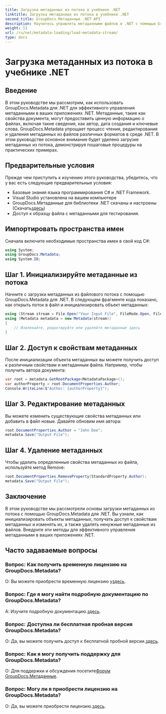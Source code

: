 ```yaml
---
title: Загрузка метаданных из потока в учебнике .NET
linktitle: Загрузка метаданных из потока в учебнике .NET
second_title: GroupDocs.Метаданные .NET API
description: Научитесь управлять метаданными файлов в .NET с помощью GroupDocs.Metadata. Пошаговое руководство по загрузке, редактированию и удалению метаданных из потоков.
weight: 11
url: /ru/net/metadata-loading/load-metadata-stream/
type: docs
---
```

# Загрузка метаданных из потока в учебнике .NET

## Введение
В этом руководстве мы рассмотрим, как использовать GroupDocs.Metadata для .NET для эффективного управления метаданными в ваших приложениях .NET. Метаданные, такие как свойства документа, могут предоставить ценную информацию о файлах, включая такие сведения, как автор, дата создания и ключевые слова. GroupDocs.Metadata упрощает процесс чтения, редактирования и удаления метаданных из файлов различных форматов в среде .NET. В этом руководстве основное внимание будет уделено загрузке метаданных из потока, демонстрируя пошаговые процедуры на практических примерах.
## Предварительные условия
Прежде чем приступить к изучению этого руководства, убедитесь, что у вас есть следующие предварительные условия:
- Базовые знания языка программирования C# и .NET Framework.
- Visual Studio установлена на вашем компьютере
-  GroupDocs.Метаданные для библиотеки .NET скачаны и настроены (Скачать[здесь](https://releases.groupdocs.com/metadata/net/))
- Доступ к образцу файла с метаданными для тестирования.

## Импортировать пространства имен
Сначала включите необходимые пространства имен в свой код C#:
```csharp
using System;
using GroupDocs.Metadata;
using System.IO;
```
## Шаг 1. Инициализируйте метаданные из потока
Начните с загрузки метаданных из файлового потока с помощью GroupDocs.Metadata для .NET. В следующем фрагменте кода показано, как открыть поток в файл и инициализировать объект метаданных:

```csharp
using (Stream stream = File.Open("Your Input File", FileMode.Open, FileAccess.ReadWrite))
using (Metadata metadata = new Metadata(stream))
{
    // Извлекайте, редактируйте или удаляйте метаданные здесь
}
```
## Шаг 2. Доступ к свойствам метаданных
После инициализации объекта метаданных вы можете получить доступ к различным свойствам и метаданным файла. Например, чтобы получить автора документа:

```csharp
var root = metadata.GetRootPackage<MetadataPackage>();
var authorProperty = root.DocumentProperties.Author;
Console.WriteLine($"Author: {authorProperty}");
```
## Шаг 3. Редактирование метаданных
Вы можете изменить существующие свойства метаданных или добавить в файл новые. Давайте обновим имя автора:

```csharp
root.DocumentProperties.Author = "John Doe";
metadata.Save("Output File");
```
## Шаг 4. Удаление метаданных
Чтобы удалить определенные свойства метаданных из файла, используйте метод Remove:

```csharp
root.DocumentProperties.RemoveProperty(StandardProperty.Author);
metadata.Save("Output File");
```

## Заключение
В этом руководстве мы рассмотрели основы загрузки метаданных из потока с помощью GroupDocs.Metadata для .NET. Вы узнали, как инициализировать объекты метаданных, получать доступ к свойствам метаданных и изменять их, а также удалять ненужные метаданные из файлов. Внедрите эти методы для эффективного управления метаданными в ваших приложениях .NET.

## Часто задаваемые вопросы
### Вопрос: Как получить временную лицензию на GroupDocs.Metadata?
 О: Вы можете приобрести временную лицензию у[здесь](https://purchase.groupdocs.com/temporary-license/).
### Вопрос: Где я могу найти подробную документацию по GroupDocs.Metadata?
 A: Изучите подробную документацию.[здесь](https://tutorials.groupdocs.com/metadata/net/).
### Вопрос: Доступна ли бесплатная пробная версия GroupDocs.Metadata?
 О: Да, вы можете получить доступ к бесплатной пробной версии.[здесь](https://releases.groupdocs.com/).
### Вопрос: Как я могу получить поддержку для GroupDocs.Metadata?
 О: Для поддержки и обсуждения посетите[Форум GroupDocs.Метаданные](https://forum.groupdocs.com/c/metadata/14).
### Вопрос: Могу ли я приобрести лицензию на GroupDocs.Metadata?
 О: Да, вы можете приобрести лицензию.[здесь](https://purchase.groupdocs.com/buy).
